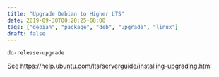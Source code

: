 ```yaml
---
title: "Upgrade Debian to Higher LTS"
date: 2019-09-30T00:20:25+08:00
tags: ["debian", "package", "deb", "upgrade", "linux"]
draft: false
---
```


```
do-release-upgrade
```
See https://help.ubuntu.com/lts/serverguide/installing-upgrading.html

